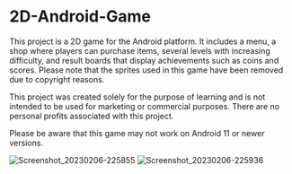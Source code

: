 # 2D-Android-Game
                                                                                                                                                         
This project is a 2D game for the Android platform. It includes a menu, a shop where players can purchase items, several levels with increasing difficulty, and result boards that display achievements such as coins and scores. Please note that the sprites used in this game have been removed due to copyright reasons.

This project was created solely for the purpose of learning and is not intended to be used for marketing or commercial purposes. There are no personal profits associated with this project.

Please be aware that this game may not work on Android 11 or newer versions.

 ![Screenshot_20230206-225855](https://user-images.githubusercontent.com/39772964/217338593-c0addb53-6c0b-45d1-bdf2-11320573c983.png)
![Screenshot_20230206-225936](https://user-images.githubusercontent.com/39772964/217338814-af9f08af-9f87-4bee-9abc-0978bfcfe47c.png)
